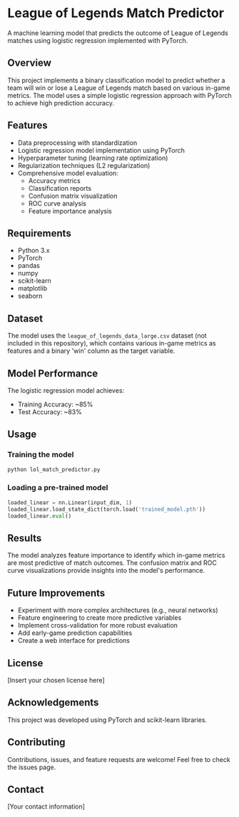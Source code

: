 # League of Legends Match Predictor

A machine learning model that predicts the outcome of League of Legends matches using logistic regression implemented with PyTorch.

## Overview

This project implements a binary classification model to predict whether a team will win or lose a League of Legends match based on various in-game metrics. The model uses a simple logistic regression approach with PyTorch to achieve high prediction accuracy.

## Features

- Data preprocessing with standardization
- Logistic regression model implementation using PyTorch
- Hyperparameter tuning (learning rate optimization)
- Regularization techniques (L2 regularization)
- Comprehensive model evaluation:
  - Accuracy metrics
  - Classification reports
  - Confusion matrix visualization
  - ROC curve analysis
  - Feature importance analysis

## Requirements

- Python 3.x
- PyTorch
- pandas
- numpy
- scikit-learn
- matplotlib
- seaborn

## Dataset

The model uses the `league_of_legends_data_large.csv` dataset (not included in this repository), which contains various in-game metrics as features and a binary 'win' column as the target variable.

## Model Performance

The logistic regression model achieves:
- Training Accuracy: ~85%
- Test Accuracy: ~83%

## Usage

### Training the model

```python
python lol_match_predictor.py
```

### Loading a pre-trained model

```python
loaded_linear = nn.Linear(input_dim, 1)
loaded_linear.load_state_dict(torch.load('trained_model.pth'))
loaded_linear.eval()
```

## Results

The model analyzes feature importance to identify which in-game metrics are most predictive of match outcomes. The confusion matrix and ROC curve visualizations provide insights into the model's performance.

## Future Improvements

- Experiment with more complex architectures (e.g., neural networks)
- Feature engineering to create more predictive variables
- Implement cross-validation for more robust evaluation
- Add early-game prediction capabilities
- Create a web interface for predictions

## License

[Insert your chosen license here]

## Acknowledgements

This project was developed using PyTorch and scikit-learn libraries.

## Contributing

Contributions, issues, and feature requests are welcome! Feel free to check the issues page.

## Contact

[Your contact information]
